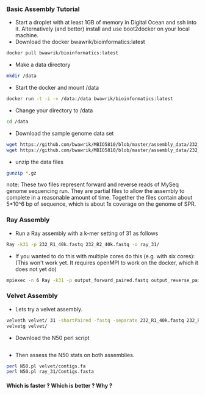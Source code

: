### Basic Assembly Tutorial

- Start a droplet with at least 1GB of memory in Digital Ocean and ssh into it. Alternatively (and better) install and use boot2docker on your local machine.
- Download the docker bwawrik/bioinformatics:latest

```sh
docker pull bwawrik/bioinformatics:latest
```
- Make a data directory

```sh
mkdir /data
```

- Start the docker and mount /data

```sh
docker run -t -i -v /data:/data bwawrik/bioinformatics:latest
```

- Change your directory to /data

```sh
cd /data
```

- Download the sample genome data set

```sh
wget https://github.com/bwawrik/MBIO5810/blob/master/assembly_data/232_R1_40k.fastq.gz
wget https://github.com/bwawrik/MBIO5810/blob/master/assembly_data/232_R2_40k.fastq.gz
```
- unzip the data files
```sh
gunzip *.gz
```

note: These two files represent forward and reverse reads of MySeq genome sequencing run. They are partial files to allow the assembly to complete in a reasonable amount of time. Together the files contain about 5*10^6 bp of sequence, which is about 1x coverage on the genome of SPR.


### Ray Assembly

- Run a Ray assembly with a k-mer setting of 31 as follows

```sh
Ray -k31 -p 232_R1_40k.fastq 232_R2_40k.fastq -o ray_31/
```
- If you wanted to do this with multiple cores do this (e.g. with six cores):
(This won't work yet. It requires openMPI to work on the docker, which it does not yet do)

```sh
mpiexec -n 6 Ray -k31 -p output_forward_paired.fastq output_reverse_paired.fastq -o ray_31/
```

### Velvet Assembly

- Lets try a velvet assembly.

```sh
velveth velvet/ 31 -shortPaired -fastq -separate 232_R1_40k.fastq 232_R2_40k.fastq
velvetg velvet/
```

- Download the N50 perl script
 
```sh
```

- Then assess the N50 stats on both assemblies.

```sh
perl N50.pl velvet/contigs.fa
perl N50.pl ray_31/Contigs.fasta
```

#### Which is faster ? Which is better ? Why ?
